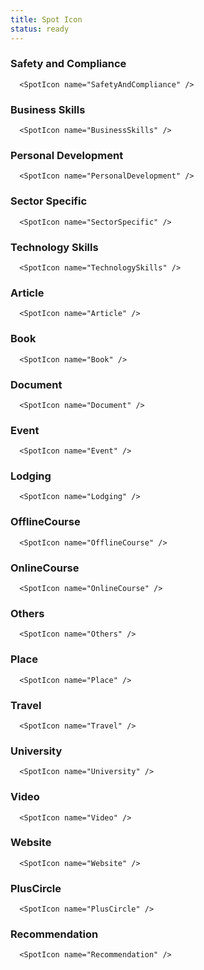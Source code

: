 ```yaml
---
title: Spot Icon
status: ready
---
```


### Safety and Compliance
```.tsx
  <SpotIcon name="SafetyAndCompliance" />
```

### Business Skills
```.tsx
  <SpotIcon name="BusinessSkills" />
```

### Personal Development
```.tsx
  <SpotIcon name="PersonalDevelopment" />
```

### Sector Specific
```.tsx
  <SpotIcon name="SectorSpecific" />
```

### Technology Skills
```.tsx
  <SpotIcon name="TechnologySkills" />
```

### Article
```.tsx
  <SpotIcon name="Article" />
```

### Book
```.tsx
  <SpotIcon name="Book" />
```

### Document
```.tsx
  <SpotIcon name="Document" />
```

### Event
```.tsx
  <SpotIcon name="Event" />
```

### Lodging
```.tsx
  <SpotIcon name="Lodging" />
```

### OfflineCourse
```.tsx
  <SpotIcon name="OfflineCourse" />
```

### OnlineCourse
```.tsx
  <SpotIcon name="OnlineCourse" />
```

### Others
```.tsx
  <SpotIcon name="Others" />
```

### Place
```.tsx
  <SpotIcon name="Place" />
```

### Travel
```.tsx
  <SpotIcon name="Travel" />
```

### University
```.tsx
  <SpotIcon name="University" />
```

### Video
```.tsx
  <SpotIcon name="Video" />
```

### Website
```.tsx
  <SpotIcon name="Website" />
```

### PlusCircle
```.tsx
  <SpotIcon name="PlusCircle" />
```

### Recommendation
```.tsx
  <SpotIcon name="Recommendation" />
```
